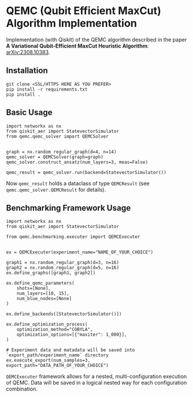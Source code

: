 # QEMC (Qubit Efficient MaxCut) Algorithm Implementation

Implementation (with Qiskit) of the QEMC algorithm described in the paper **A Variational Qubit-Efficient MaxCut Heuristic Algorithm**: [arXiv:2308.10383](https://arxiv.org/abs/2308.10383).

## Installation

```
git clone <SSL/HTTPS HERE AS YOU PREFER>
pip install -r requirements.txt
pip install .
```

## Basic Usage

```
import networkx as nx
from qiskit_aer import StatevectorSimulator
from qemc.qemc_solver import QEMCSolver


graph = nx.random_regular_graph(d=4, n=14)
qemc_solver = QEMCSolver(graph=graph)
qemc_solver.construct_ansatz(num_layers=3, meas=False)

qemc_result = qemc_solver.run(backend=StatevectorSimulator())
```

Now `qemc_result` holds a dataclass of type `QEMCResult` (see `qemc.qemc_solver.QEMCResult` for details).

## Benchmarking Framework Usage

```
import networkx as nx
from qiskit_aer import StatevectorSimulator

from qemc.benchmarking.executer import QEMCExecuter


ex = QEMCExecuter(experiment_name="NAME_OF_YOUR_CHOICE")

graph1 = nx.random_regular_graph(d=3, n=16)
graph2 = nx.random_regular_graph(d=5, n=16)
ex.define_graphs([graph1, graph2])

ex.define_qemc_parameters(
    shots=[None],
    num_layers=[10, 15],
    num_blue_nodes=[None]
)

ex.define_backends([StatevectorSimulator()])

ex.define_optimization_process(
    optimization_method="COBYLA",
    optimization_options=[{"maxiter": 1_000}],
)

# Experiment data and matadata will be saved into `export_path/experiment_name` directory
ex.execute_export(num_samples=3, export_path="DATA_PATH_OF_YOUR_CHOICE")
```

`QEMCExecuter` framework allows for a nested, multi-configuration execution of QEMC. Data will be saved in a logical nested way for each configuration combination.
